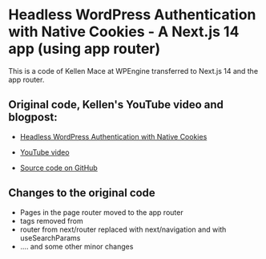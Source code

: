 # Headless WordPress Authentication with Native Cookies - A Next.js 14 app (using app router)

This is a code of Kellen Mace at WPEngine transferred to Next.js 14 and the app router.

## Original code, Kellen's YouTube video and blogpost:

- [Headless WordPress Authentication with Native Cookies](https://wpengine.com/builders/headless-wordpress-authentication-native-cookies)

- [YouTube video](https://www.youtube.com/watch?v=eeWxvCZHxLs&t=1757s)

- [Source code on GitHub](https://github.com/kellenmace/headless-wordpress-authentication-native-cookies)

## Changes to the original code

- Pages in the page router moved to the app router
- <a> tags removed from <Links>
- router from next/router replaced with next/navigation and with useSearchParams
- .... and some other minor changes
